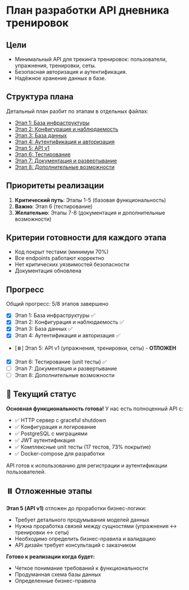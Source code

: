 # План разработки API дневника тренировок

## Цели
- Минимальный API для трекинга тренировок: пользователи, упражнения, тренировки, сеты.
- Безопасная авторизация и аутентификация.
- Надёжное хранение данных в базе.

## Структура плана
Детальный план разбит по этапам в отдельных файлах:

- [Этап 1: База инфраструктуры](./stages/01-infrastructure.md)
- [Этап 2: Конфигурация и наблюдаемость](./stages/02-config-observability.md)
- [Этап 3: База данных](./stages/03-database.md)
- [Этап 4: Аутентификация и авторизация](./stages/04-auth.md)
- [Этап 5: API v1](./stages/05-api-v1.md)
- [Этап 6: Тестирование](./stages/06-testing.md)
- [Этап 7: Документация и развертывание](./stages/07-deployment.md)
- [Этап 8: Дополнительные возможности](./stages/08-additional.md)

## Приоритеты реализации
1. **Критический путь**: Этапы 1-5 (базовая функциональность)
2. **Важно**: Этап 6 (тестирование)
3. **Желательно**: Этапы 7-8 (документация и дополнительные возможности)

## Критерии готовности для каждого этапа
- Код покрыт тестами (минимум 70%)
- Все endpoints работают корректно
- Нет критических уязвимостей безопасности
- Документация обновлена

## Прогресс
Общий прогресс: 5/8 этапов завершено

- [x] Этап 1: База инфраструктуры ✅
- [x] Этап 2: Конфигурация и наблюдаемость ✅
- [x] Этап 3: База данных ✅
- [x] Этап 4: Аутентификация и авторизация ✅
- [⏸️] Этап 5: API v1 (упражнения, тренировки, сеты) - **ОТЛОЖЕН**
- [x] Этап 6: Тестирование (unit тесты) ✅
- [ ] Этап 7: Документация и развертывание
- [ ] Этап 8: Дополнительные возможности

## 🎉 Текущий статус

**Основная функциональность готова!** У нас есть полноценный API с:
- ✅ HTTP сервер с graceful shutdown
- ✅ Конфигурация и логирование
- ✅ PostgreSQL с миграциями
- ✅ JWT аутентификация
- ✅ Комплексные unit тесты (17 тестов, 73% покрытие)
- ✅ Docker-compose для разработки

API готов к использованию для регистрации и аутентификации пользователей.

## ⏸️ Отложенные этапы

**Этап 5 (API v1)** отложен до проработки бизнес-логики:
- Требует детального продумывания моделей данных
- Нужна проработка связей между сущностями (упражнения ↔ тренировки ↔ сеты)
- Необходимо определить бизнес-правила и валидацию
- API дизайн требует консультаций с заказчиком

**Готово к реализации когда будет:**
- Четкое понимание требований к функциональности
- Продуманная схема базы данных
- Определенные бизнес-правила
